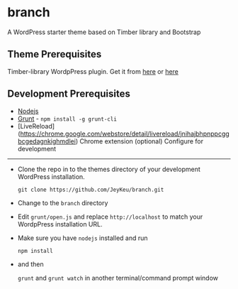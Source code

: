 # branch
A WordPress starter theme based on Timber library and Bootstrap

Theme Prerequisites
---
Timber-library WordpPress plugin. Get it from [here](https://wordpress.org/plugins/timber-library/) or [here](https://github.com/jarednova/timber)

Development Prerequisites
---
- [Nodejs](http://nodejs.org)
- [Grunt](http://gruntjs.com/) - `npm install -g grunt-cli`
- [LiveReload] (https://chrome.google.com/webstore/detail/livereload/jnihajbhpnppcggbcgedagnkighmdlei) Chrome extension (optional)
Configure for development
---
- Clone the repo in to the themes directory of your development WordPress installation.

    `git clone https://github.com/JeyKeu/branch.git`
- Change to the `branch` directory
- Edit `grunt/open.js` and replace `http://localhost` to match your WordpPress installation URL.
- Make sure you have `nodejs` installed and run

    `npm install`
- and then

    `grunt` and `grunt watch` in another terminal/command prompt window
